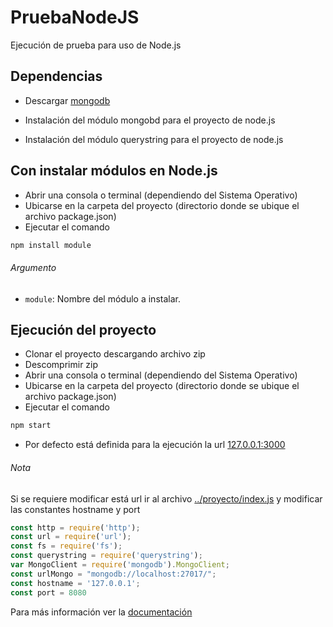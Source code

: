 # PruebaNodeJS

Ejecución de prueba para uso de Node.js

## Dependencias
- Descargar [mongodb](https://www.mongodb.com/)

- Instalación del módulo mongobd para el proyecto de node.js
- Instalación del módulo querystring para el proyecto de node.js


## Con instalar módulos en Node.js

- Abrir una consola o terminal (dependiendo del Sistema Operativo)
- Ubicarse en la carpeta del proyecto (directorio donde se ubique el archivo package.json)
- Ejecutar el comando

```bash
npm install module
```

###### Argumento
- `module`: Nombre del módulo a instalar.

## Ejecución del proyecto

- Clonar el proyecto descargando archivo zip
- Descomprimir zip
- Abrir una consola o terminal (dependiendo del Sistema Operativo)
- Ubicarse en la carpeta del proyecto (directorio donde se ubique el archivo package.json)
- Ejecutar el comando

```bash
npm start
```

- Por defecto está definida para la ejecución la url [127.0.0.1:3000](http://127.0.0.1:3000)

###### Nota
Si se requiere modificar está url ir al archivo [../proyecto/index.js](https://github.com/mfmontess/pruebanodejs/blob/master/proyecto/index.js) y modificar las constantes hostname y port

```js
const http = require('http');
const url = require('url');
const fs = require('fs');
const querystring = require('querystring');
var MongoClient = require('mongodb').MongoClient;
const urlMongo = "mongodb://localhost:27017/";
const hostname = '127.0.0.1';
const port = 8080
  ```
  
Para más información ver la [documentación](https://github.com/mfmontess/pruebanodejs/blob/master/Node.js.docx?raw=true)

